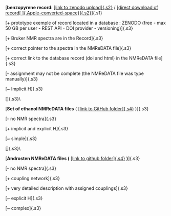 [**benzopyrene record**: [[link to zenodo
upload]{.s2}](https://doi.org/10.5281/zenodo.825777) / [[direct download
of
record[ ]{.Apple-converted-space}]{.s2}](https://www.zenodo.org/record/1032533/files/compound1.zip)]{.s1}

[+ prototype exemple of record located in a database : ZENODO (free -
max 50 GB per user - REST API - DOI provider - versioning)]{.s3}

[+ Bruker NMR spectra are in the Record]{.s3}

[+ correct pointer to the spectra in the NMReDATA file]{.s3}

[+ correct link to the database record (doi and html) in the NMReDATA
file]{.s3}

[- assignment may not be complete (the NMReDATA file was type
manually)]{.s3}

[\~ Implicit H]{.s3}

[]{.s3}\

[**Set of ethanol NMReDATA files** ( [[link to GitHub
folder]{.s4}](https://github.com/djeanner/NMReDATA/tree/master/examples_of_NMRrecords_and_nmredata_sdf_files/ethanol_from_DFT_GIAO_dft)
)]{.s3}

[- no NMR spectra]{.s3}

[+ implicit and explicit H]{.s3}

[\~ simple]{.s3}

[]{.s3}\

[**Androsten NMReDATA files (** [[link to github
folder]{.s4}](https://github.com/djeanner/NMReDATA/tree/master/examples_of_NMRrecords_and_nmredata_sdf_files/androsten_from_DFT_GIAO_calculation)
**)**]{.s3}

[- no NMR spectra]{.s3}

[+ coupling network]{.s3}

[+ very detailed description with assigned couplings]{.s3}

[\~ explicit H]{.s3}

[\~ complex]{.s3}
